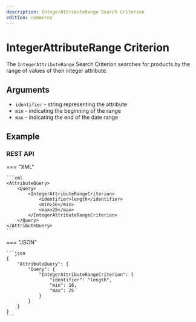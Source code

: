 ```yaml
---
description: IntegerAttributeRange Search Criterion
edition: commerce
---
```


# IntegerAttributeRange Criterion

The `IntegerAttributeRange` Search Criterion searches for products by the range of values of their integer attribute.

## Arguments

- `identifier` - string representing the attribute
- `min` - indicating the beginning of the range
- `max` - indicating the end of the date range

## Example

### REST API

=== "XML"

    ```xml
    <AttributeQuery>
        <Query>
            <IntegerAttributeRangeCriterion>
                <identifier>length</identifier>
                <min>16</min>
                <max>25</max>
            </IntegerAttributeRangeCriterion>
        </Query>
    </AttributeQuery>
    ```

=== "JSON"

    ```json
    {
        "AttributeQuery": {
            "Query": {
                "IntegerAttributeRangeCriterion": {
                    "identifier": "length",
                    "min": 16,
                    "max": 25
                }
            }
        }
    }
    ```